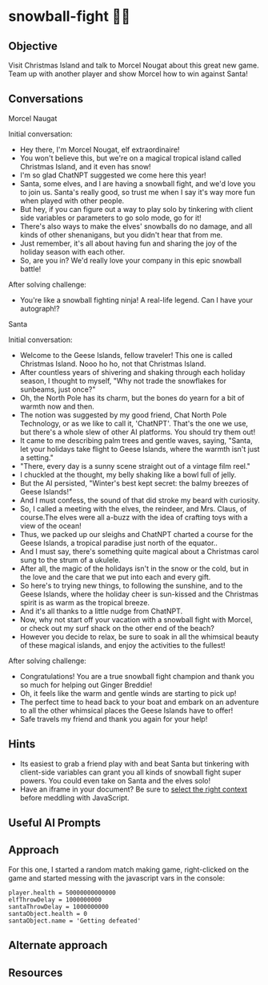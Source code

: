 # snowball-fight :christmas_tree::christmas_tree:
## Objective

Visit Christmas Island and talk to Morcel Nougat about this great new game. Team up with another player and show Morcel how to win against Santa!

## Conversations

Morcel Naugat

Initial conversation:

- Hey there, I'm Morcel Nougat, elf extraordinaire!
- You won't believe this, but we're on a magical tropical island called Christmas Island, and it even has snow!
- I'm so glad ChatNPT suggested we come here this year!
- Santa, some elves, and I are having a snowball fight, and we'd love you to join us. Santa's really good, so trust me when I say it's way more fun when played with other people.
- But hey, if you can figure out a way to play solo by tinkering with client side variables or parameters to go solo mode, go for it!
- There's also ways to make the elves' snowballs do no damage, and all kinds of other shenanigans, but you didn't hear that from me.
- Just remember, it's all about having fun and sharing the joy of the holiday season with each other.
- So, are you in? We'd really love your company in this epic snowball battle!

After solving challenge:

- You're like a snowball fighting ninja! A real-life legend. Can I have your autograph!?

Santa

Initial conversation:

- Welcome to the Geese Islands, fellow traveler! This one is called Christmas Island. Nooo ho ho, not that Christmas Island.
- After countless years of shivering and shaking through each holiday season, I thought to myself, "Why not trade the snowflakes for sunbeams, just once?"
- Oh, the North Pole has its charm, but the bones do yearn for a bit of warmth now and then.
- The notion was suggested by my good friend, Chat North Pole Technology, or as we like to call it, 'ChatNPT'. That's the one we use, but there's a whole slew of other AI platforms. You should try them out!
- It came to me describing palm trees and gentle waves, saying, "Santa, let your holidays take flight to Geese Islands, where the warmth isn't just a setting."
- "There, every day is a sunny scene straight out of a vintage film reel."
- I chuckled at the thought, my belly shaking like a bowl full of jelly.
- But the AI persisted, "Winter's best kept secret: the balmy breezes of Geese Islands!"
- And I must confess, the sound of that did stroke my beard with curiosity.
- So, I called a meeting with the elves, the reindeer, and Mrs. Claus, of course.The elves were all a-buzz with the idea of crafting toys with a view of the ocean!
- Thus, we packed up our sleighs and ChatNPT charted a course for the Geese Islands, a tropical paradise just north of the equator..
- And I must say, there's something quite magical about a Christmas carol sung to the strum of a ukulele.
- After all, the magic of the holidays isn't in the snow or the cold, but in the love and the care that we put into each and every gift.
- So here's to trying new things, to following the sunshine, and to the Geese Islands, where the holiday cheer is sun-kissed and the Christmas spirit is as warm as the tropical breeze.
- And it's all thanks to a little nudge from ChatNPT.
- Now, why not start off your vacation with a snowball fight with Morcel, or check out my surf shack on the other end of the beach?
- However you decide to relax, be sure to soak in all the whimsical beauty of these magical islands, and enjoy the activities to the fullest!

After solving challenge:

- Congratulations! You are a true snowball fight champion and thank you so much for helping out Ginger Breddie!
- Oh, it feels like the warm and gentle winds are starting to pick up!
- The perfect time to head back to your boat and embark on an adventure to all the other whimsical places the Geese Islands have to offer!
- Safe travels my friend and thank you again for your help!

## Hints

- Its easiest to grab a friend play with and beat Santa but tinkering with client-side variables can grant you all kinds of snowball fight super powers. You could even take on Santa and the elves solo!
- Have an iframe in your document? Be sure to [select the right context](https://gist.github.com/chrisjd20/93771da596ca5e49043f148a845c469f) before meddling with JavaScript.

## Useful AI Prompts

## Approach

For this one, I started a random match making game, right-clicked on the game and started messing with the javascript vars in the console:

```console
player.health = 50000000000000
elfThrowDelay = 1000000000
santaThrowDelay = 1000000000
santaObject.health = 0
santaObject.name = 'Getting defeated'
```

## Alternate approach



## Resources
